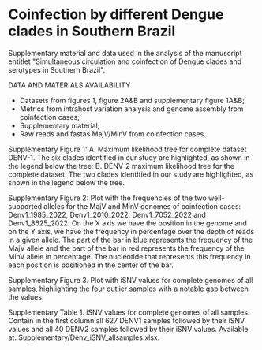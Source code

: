 # Coinfection by different Dengue clades in Southern Brazil
Supplementary material and data used in the analysis of the manuscript entitlet "Simultaneous circulation and coinfection of Dengue clades and serotypes in Southern Brazil".

DATA AND MATERIALS AVAILABILITY
- Datasets from figures 1, figure 2A&B and supplementary figure 1A&B;
- Metrics from intrahost variation analysis and genome assembly from coinfection cases;
- Supplementary material;
- Raw reads and fastas MajV/MinV from coinfection cases.

Supplementary Figure 1: A. Maximum likelihood tree for complete dataset DENV-1. The six clades identified in our study are highlighted, as shown in the legend below the tree; B. DENV-2 maximum likelihood tree for the complete dataset. The two clades identified in our study are highlighted, as shown in the legend below the tree.

Supplementary Figure 2: Plot with the frequencies of the two well-supported alleles for the MajV and MinV genomes of coinfection cases: Denv1_1985_2022, Denv1_2010_2022, Denv1_7052_2022 and Denv1_8625_2022. On the X axis we have the position in the genome and on the Y axis, we have the frequency in percentage over the depth of reads in a given allele. The part of the bar in blue represents the frequency of the MajV allele and the part of the bar in red represents the frequency of the MinV allele in percentage. The nucleotide that represents this frequency in each position is positioned in the center of the bar.

Supplementary Figure 3. Plot with iSNV values for complete genomes of all samples, highlighting the four outlier samples with a notable gap between the values.

Supplementary Table 1. iSNV values for complete genomes of all samples. Contain in the first column all 627 DENV1 samples followed by their iSNV values and all 40 DENV2 samples followed by their iSNV values.  Available at: Supplementary/Denv_iSNV_allsamples.xlsx.

